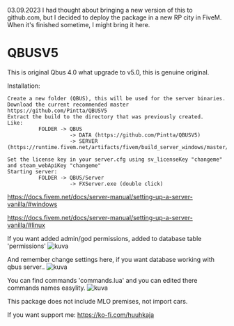 
03.09.2023
I had thought about bringing a new version of this to github.com, but I decided to deploy the package in a new RP city in FiveM.
When it's finished sometime, I might bring it here.

# QBUSV5
This is original Qbus 4.0 what upgrade to v5.0, this is genuine original.

Installation:
```
Create a new folder (QBUS), this will be used for the server binaries.
Download the current recommended master https://github.com/Pintta/QBUSV5
Extract the build to the directory that was previously created.
Like:
          FOLDER -> QBUS
                    -> DATA (https://github.com/Pintta/QBUSV5)
                    -> SERVER (https://runtime.fivem.net/artifacts/fivem/build_server_windows/master/)

Set the license key in your server.cfg using sv_licenseKey "changeme" and steam_webApiKey "changeme"
Starting server:
          FOLDER -> QBUS/Server
                    -> FXServer.exe (double click)
```
https://docs.fivem.net/docs/server-manual/setting-up-a-server-vanilla/#windows

https://docs.fivem.net/docs/server-manual/setting-up-a-server-vanilla/#linux

If you want added admin/god permissions, added to database table 'permissions'
![kuva](https://user-images.githubusercontent.com/69728770/189176470-2656d16a-79ae-48a0-8cdf-081d6ad422dc.png)

And remember change settings here, if you want database working with qbus server..
![kuva](https://user-images.githubusercontent.com/69728770/189176874-2359fa59-e8af-41df-b0f7-388464bab7df.png)

You can find commands 'commands.lua' and you can edited there commands names easylity.
![kuva](https://user-images.githubusercontent.com/69728770/189177118-acf9739a-a4c8-42cf-8051-b8f5f5556639.png)

This package does not include MLO premises, not import cars.

If you want support me:
https://ko-fi.com/huuhkaja
